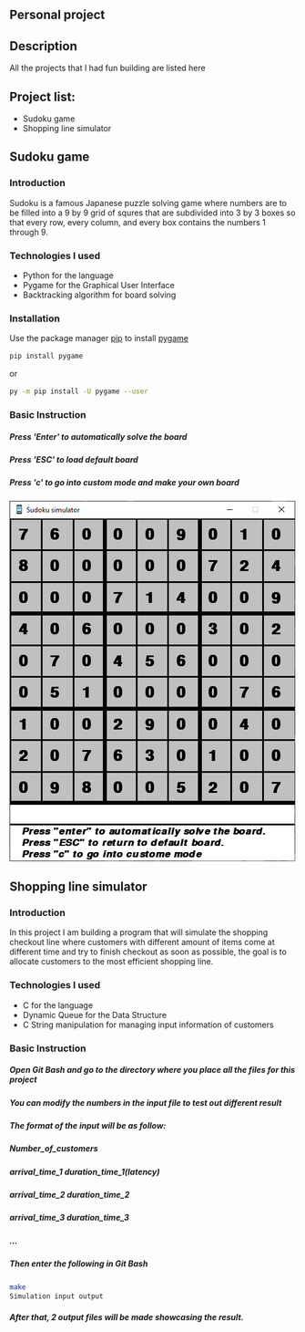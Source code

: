 ## Personal project

## Description
All the projects that I had fun building are listed here

## Project list:
* Sudoku game
* Shopping line simulator




## Sudoku game

### Introduction
Sudoku is a famous Japanese puzzle solving game where numbers are to be filled into a 9 by 9 grid of squres that are subdivided into 3 by 3 boxes so that every row, every column, and every box contains the numbers 1 through 9.

### Technologies I used
* Python for the language
* Pygame for the Graphical User Interface
* Backtracking algorithm for board solving

### Installation
Use the package manager [pip](https://pip.pypa.io/en/stable/) to install [pygame](https://www.pygame.org/docs/)

```bash
pip install pygame
```
or
```bash
py -m pip install -U pygame --user
```
### Basic Instruction
##### Press 'Enter' to automatically solve the board
##### Press 'ESC' to load default board
##### Press 'c' to go into custom mode and make your own board

![Sudoku game](./images/sudoku.png)

##
## Shopping line simulator

### Introduction
In this project I am building a program that will simulate the shopping checkout line where customers with different amount of items come at different time and try to finish checkout as soon as possible, the goal is to allocate customers to the most efficient shopping line.

### Technologies I used
* C for the language
* Dynamic Queue for the Data Structure
* C String manipulation for managing input information of customers

### Basic Instruction
##### Open Git Bash and go to the directory where you place all the files for this project
##### You can modify the numbers in the input file to test out different result
##### The format of the input will be as follow:
##### Number_of_customers
##### arrival_time_1 duration_time_1(latency)
##### arrival_time_2 duration_time_2
##### arrival_time_3 duration_time_3
##### ...
##### 
##### Then enter the following in Git Bash
```bash
make
Simulation input output
```
##### After that, 2 output files will be made showcasing the result.
